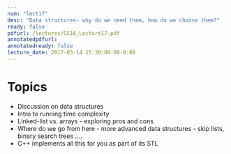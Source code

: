 ```yaml
---
num: "lect17"
desc: "Data structures- why do we need them, how do we choose them?"
ready: false
pdfurl: /lectures/CS16_Lecture17.pdf
annotatedpdfurl: 
annotatedready: false
lecture_date: 2017-03-14 15:30:00.00-8:00
---
```


# Topics

* Discussion on data structures
* Intro to running time complexity
* Linked-list vs. arrays - exploring pros and cons 
* Where do we go from here - more advanced data structures - skip lists, binary search trees ....
* C++ implements all this for you as part of its STL
